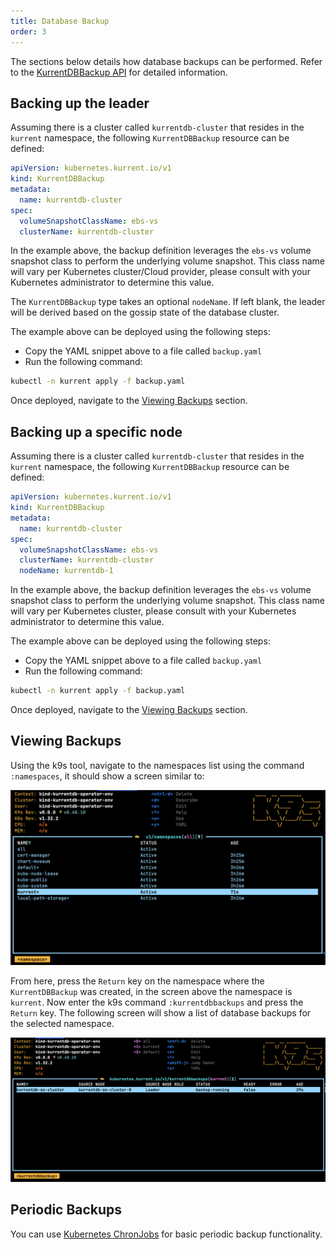 ```yaml
---
title: Database Backup
order: 3
---
```


The sections below details how database backups can be performed. Refer to the [KurrentDBBackup API](../getting-started/resource-types.md#kurrentdbbackup) for detailed information.

## Backing up the leader

Assuming there is a cluster called `kurrentdb-cluster` that resides in the `kurrent` namespace, the following `KurrentDBBackup` resource can be defined:

```yaml
apiVersion: kubernetes.kurrent.io/v1
kind: KurrentDBBackup
metadata:
  name: kurrentdb-cluster
spec:
  volumeSnapshotClassName: ebs-vs
  clusterName: kurrentdb-cluster
```

In the example above, the backup definition leverages the `ebs-vs` volume snapshot class to perform the underlying volume snapshot. This class name will vary per Kubernetes cluster/Cloud provider, please consult with your Kubernetes administrator to determine this value.

The `KurrentDBBackup` type takes an optional `nodeName`. If left blank, the leader will be derived based on the gossip state of the database cluster.

The example above can be deployed using the following steps:
- Copy the YAML snippet above to a file called `backup.yaml`
- Run the following command:

```bash
kubectl -n kurrent apply -f backup.yaml
```

Once deployed, navigate to the [Viewing Backups](#viewing-backups) section.

## Backing up a specific node

Assuming there is a cluster called `kurrentdb-cluster` that resides in the `kurrent` namespace, the following `KurrentDBBackup` resource can be defined:

```yaml
apiVersion: kubernetes.kurrent.io/v1
kind: KurrentDBBackup
metadata:
  name: kurrentdb-cluster
spec:
  volumeSnapshotClassName: ebs-vs
  clusterName: kurrentdb-cluster
  nodeName: kurrentdb-1
```

In the example above, the backup definition leverages the `ebs-vs` volume snapshot class to perform the underlying volume snapshot. This class name will vary per Kubernetes cluster, please consult with your Kubernetes administrator to determine this value.

The example above can be deployed using the following steps:
- Copy the YAML snippet above to a file called `backup.yaml`
- Run the following command:

```bash
kubectl -n kurrent apply -f backup.yaml
```

Once deployed, navigate to the [Viewing Backups](#viewing-backups) section.

## Viewing Backups

Using the k9s tool, navigate to the namespaces list using the command `:namespaces`, it should show a screen similar to:

![Namespaces](images/database-backup/namespace-list.png)

From here, press the `Return` key on the namespace where the `KurrentDBBackup` was created, in the screen above the namespace is `kurrent`. Now enter the k9s command `:kurrentdbbackups` and press the `Return` key. The following screen will show a list of database backups for the selected namespace.

![Backup Listing](images/database-backup/backup-list.png)

## Periodic Backups

You can use [Kubernetes ChronJobs](
https://kubernetes.io/docs/concepts/workloads/controllers/cron-jobs/) for basic periodic backup
functionality.

